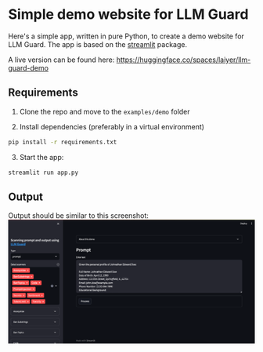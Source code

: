 # Simple demo website for LLM Guard

Here's a simple app, written in pure Python, to create a demo website for LLM Guard.
The app is based on the [streamlit](https://streamlit.io/) package.

A live version can be found here: https://huggingface.co/spaces/laiyer/llm-guard-demo

## Requirements

1. Clone the repo and move to the `examples/demo` folder

2. Install dependencies (preferably in a virtual environment)

```sh
pip install -r requirements.txt
```

3. Start the app:

```sh
streamlit run app.py
```

## Output

Output should be similar to this screenshot:
![image](./screenshot.png)
